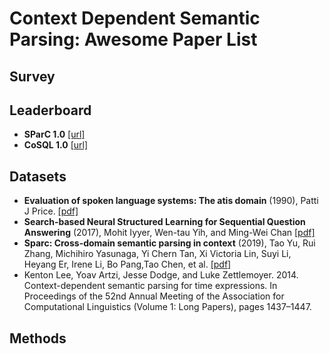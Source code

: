 # Context Dependent Semantic Parsing: Awesome Paper List

## Survey 

## Leaderboard
- **SParC 1.0** [[url]](https://yale-lily.github.io/sparc)
- **CoSQL 1.0** [[url]](https://yale-lily.github.io/cosql)
## Datasets
- **Evaluation of spoken language systems: The atis domain** (1990), Patti J Price. [[pdf]](https://www.aclweb.org/anthology/H90-1020.pdf)
- **Search-based Neural Structured Learning for Sequential Question Answering** (2017), Mohit Iyyer, Wen-tau Yih, and Ming-Wei Chan [[pdf]](https://www.aclweb.org/anthology/P17-1167.pdf)
- **Sparc: Cross-domain semantic parsing in context** (2019), Tao Yu, Rui Zhang, Michihiro Yasunaga, Yi Chern Tan, Xi Victoria Lin, Suyi Li, Heyang Er, Irene Li, Bo Pang,Tao Chen, et al. [[pdf]](https://arxiv.org/pdf/1906.02285.pdf)
- Kenton Lee, Yoav Artzi, Jesse Dodge, and Luke Zettlemoyer. 2014. Context-dependent semantic parsing for time expressions. In Proceedings of the 52nd Annual Meeting of the Association for Computational Linguistics (Volume 1: Long Papers), pages 1437–1447.
## Methods

